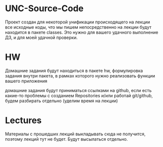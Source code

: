 # UNC-Source-Code
Проект создан для некоторой унификации происходящего на лекции
все исходные коды, что мы пишем непосредственно на лекции будут находится в пакете classes. Это нужно для вашего удачного выполнение ДЗ, и для моей удачной проверки.

# HW
Домашние задания будут находиться в пакете hw, формулировка задания внутри пакета,
в рамках которого нужно реализовать функции вашего приложения

домашние задания будут приниматься ссылками на github, если есть
какие-то проблемы с созданием Repositories и/или работай git/github, будем разбирать отдельно (уделим время на лекции)

# Lectures
Материалы с прошедших лекций выкладывать сюда не получится, поэтому лекций тут не будет. Будут высылаться отдельно.
